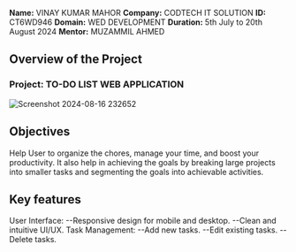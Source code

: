 **Name:** VINAY KUMAR MAHOR
**Company:** CODTECH IT SOLUTION
**ID:** CT6WD946
**Domain:** WED DEVELOPMENT
**Duration:** 5th July to 20th August 2024
**Mentor:** MUZAMMIL AHMED

## Overview of the Project
### Project: TO-DO LIST WEB APPLICATION
![Screenshot 2024-08-16 232652](https://github.com/user-attachments/assets/901a8e0e-46bc-4a0d-9fc8-d7aa2a265d21)
## Objectives
Help User to organize the chores, manage your time, and boost your productivity. It also help in achieving the goals by breaking large projects into smaller tasks and segmenting the goals into achievable activities.
## Key features
User Interface: --Responsive design for mobile and desktop. --Clean and intuitive UI/UX. Task Management: --Add new tasks. --Edit existing tasks. --Delete tasks.
